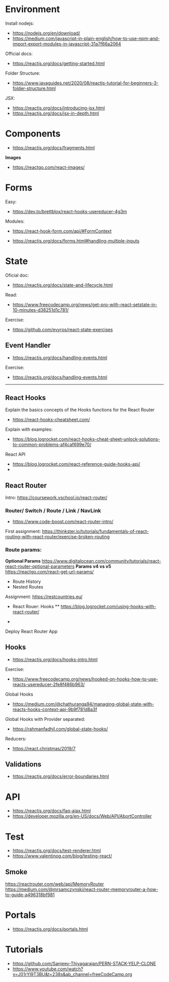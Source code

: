 

# Environment

Install nodejs:
* https://nodejs.org/en/download/
* https://medium.com/javascript-in-plain-english/how-to-use-npm-and-import-export-modules-in-javascript-31a7f66a2064


Official docs:
* https://reactjs.org/docs/getting-started.html

Folder Structure:
* https://www.javaguides.net/2020/08/reactjs-tutorial-for-beginners-3-folder-structure.html

JSX:
* https://reactjs.org/docs/introducing-jsx.html
* https://reactjs.org/docs/jsx-in-depth.html


# Components

* https://reactjs.org/docs/fragments.html

**Images**
* https://reactgo.com/react-images/

# Forms

Easy:
* https://dev.to/brettblox/react-hooks-usereducer-4g3m

Modules:
* https://react-hook-form.com/api/#FormContext

* https://reactjs.org/docs/forms.html#handling-multiple-inputs

# State

Oficial doc:
* https://reactjs.org/docs/state-and-lifecycle.html

Read:
* https://www.freecodecamp.org/news/get-pro-with-react-setstate-in-10-minutes-d38251d1c781/

Exercise:
* https://github.com/evyros/react-state-exercises

## Event Handler

* https://reactjs.org/docs/handling-events.html

Exercise:
* https://reactjs.org/docs/handling-events.html



----

## React Hooks

Explain the basics concepts of the Hooks functions for the React Router
* https://react-hooks-cheatsheet.com/

Explain with examples:
* https://blog.logrocket.com/react-hooks-cheat-sheet-unlock-solutions-to-common-problems-af4caf699e70/


React API
* https://blog.logrocket.com/react-reference-guide-hooks-api/
*

## React Router

 Intro: https://coursework.vschool.io/react-router/

### Router/ Switch / Route / Link / NavLink

* https://www.code-boost.com/react-router-intro/

First assignment: https://thinkster.io/tutorials/fundamentals-of-react-routing-with-react-router/exercise-broken-routing

### Route params: 

**Optional Params** https://www.digitalocean.com/community/tutorials/react-react-router-optional-parameters
**Params v4 vs v5** https://reactgo.com/react-get-url-params/


* Route History
* Nested Routes


Assignment:
https://restcountries.eu/

* React Rouer: Hooks 
** https://blog.logrocket.com/using-hooks-with-react-router/

* 
Deploy
React Router App




## Hooks

* https://reactjs.org/docs/hooks-intro.html

Exercise:
* https://www.freecodecamp.org/news/hooked-on-hooks-how-to-use-reacts-usereducer-2fe8f486b963/

Global Hooks

* https://medium.com/@chathuranga94/managing-global-state-with-reacts-hooks-context-api-9b9f781d8a3f

Global Hooks with Provider separated:

* https://rahmanfadhil.com/global-state-hooks/

Reducers:

* https://react.christmas/2019/7

## Validations

* https://reactjs.org/docs/error-boundaries.html

# API

* https://reactjs.org/docs/faq-ajax.html
* https://developer.mozilla.org/en-US/docs/Web/API/AbortController

# Test

* https://reactjs.org/docs/test-renderer.html
* https://www.valentinog.com/blog/testing-react/



## Smoke

https://reactrouter.com/web/api/MemoryRouter
https://medium.com/@mrsamczynski/react-router-memoryrouter-a-how-to-guide-a496318bf981

# Portals

* https://reactjs.org/docs/portals.html


# Tutorials

* https://github.com/Sanjeev-Thiyagarajan/PERN-STACK-YELP-CLONE
* https://www.youtube.com/watch?v=J01rYl9T3BU&t=238s&ab_channel=freeCodeCamp.org
